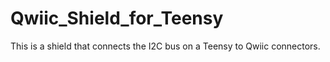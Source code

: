 # Qwiic_Shield_for_Teensy
This is a shield that connects the I2C bus on a Teensy to Qwiic connectors.

